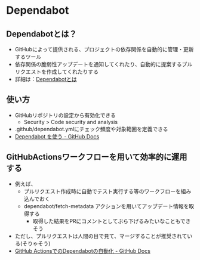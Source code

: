 # Dependabot

## Dependabotとは？

- GitHubによって提供される、プロジェクトの依存関係を自動的に管理・更新するツール
- 依存関係の脆弱性アップデートを通知してくれたり、自動的に提案するプルリクエストを作成してくれたりする
- 詳細は：[Dependabotとは](https://docs.github.com/ja/code-security/supply-chain-security/understanding-your-software-supply-chain/about-supply-chain-security#what-is-dependabot)

## 使い方

- GitHubリポジトリの設定から有効化できる
  - Security > Code security and analysis
- .github/dependabot.ymlにチェック頻度や対象範囲を定義できる
- [Dependabot を使う - GitHub Docs](https://docs.github.com/ja/code-security/dependabot/working-with-dependabot)

## GitHubActionsワークフローを用いて効率的に運用する

- 例えば、
  - プルリクエスト作成時に自動でテスト実行する等のワークフローを組み込んでおく
  - dependabot/fetch-metadata アクションを用いてアップデート情報を取得する
    - 取得した結果をPRにコメントとしてぶら下げるみたいなこともできそう
- ただし、プルリクエストは人間の目で見て、マージすることが推奨されている(そりゃそう)
- [GitHub ActionsでのDependabotの自動化 - GitHub Docs](https://docs.github.com/ja/code-security/dependabot/working-with-dependabot/automating-dependabot-with-github-actions) 
